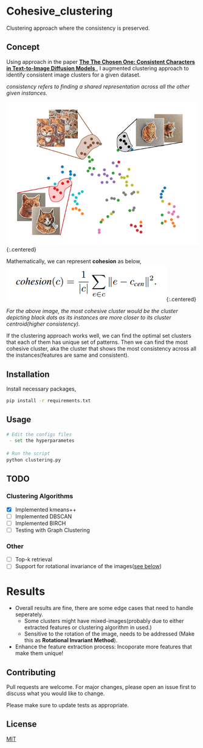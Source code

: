 # Cohesive_clustering
Clustering approach where the consistency is preserved.

## Concept
Using approach in the paper [**The The Chosen One: Consistent Characters in Text-to-Image Diffusion Models** ](https://arxiv.org/abs/2311.10093), I augmented clustering approach to identify consistent image clusters for a given dataset.

*consistency refers to finding a shared representation across all the other given instances.*

![Alt Most cohesive cluster ](./assets/cohesive_clustering.png){:.centered}

Mathematically, we can represent **cohesion** as below,
![Alt cohesion](./assets/cohesion.png){:.centered}

*For the above image, the most cohesive cluster would be the cluster depicting black dots as its instances are more closer to its cluster centroid(higher consistency).*

If the clustering approach works well, we can find the optimal set clusters that each of them has unique set of patterns. Then we can find the most cohesive cluster, aka the cluster that shows the most consistency across all the instances(features are same and consistent).

## Installation

Install necessary packages,

```bash
pip install -r requirements.txt
```

## Usage

```python
# Edit the configs files
 - set the hyperparametes

# Run the script
python clustering.py
```

## TODO
### Clustering Algorithms
- [x] Implemented kmeans++ 
- [ ] Implemented DBSCAN
- [ ] Implemented BIRCH
- [ ] Testing with Graph Clustering

### Other
- [ ] Top-k retrieval
- [ ] Support for rotational invariance of the images([see below](#results))

# Results
- Overall results are fine, there are some edge cases that need to handle seperately.
    - Some clusters might have mixed-images(probably due to either extracted features or clustering algorithm in used.)
    - Sensitive to the rotation of the image, needs to be addressed (Make this as **Rotational Invariant Method**).
- Enhance the feature extraction process: Incoporate more features that make them unique!

## Contributing

Pull requests are welcome. For major changes, please open an issue first
to discuss what you would like to change.

Please make sure to update tests as appropriate.

## License

[MIT](https://choosealicense.com/licenses/mit/)
